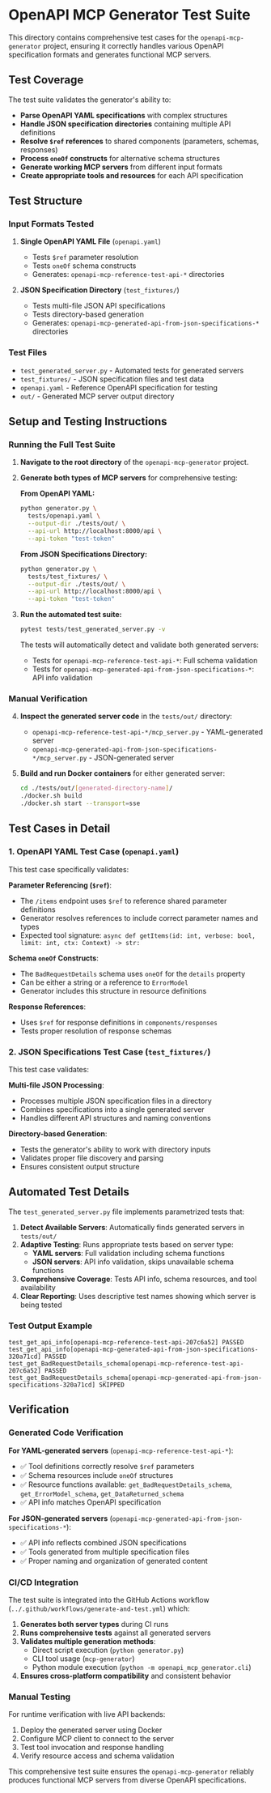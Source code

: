# OpenAPI MCP Generator Test Suite

This directory contains comprehensive test cases for the `openapi-mcp-generator` project, ensuring it correctly handles various OpenAPI specification formats and generates functional MCP servers.

## Test Coverage

The test suite validates the generator's ability to:
- **Parse OpenAPI YAML specifications** with complex structures
- **Handle JSON specification directories** containing multiple API definitions  
- **Resolve `$ref` references** to shared components (parameters, schemas, responses)
- **Process `oneOf` constructs** for alternative schema structures
- **Generate working MCP servers** from different input formats
- **Create appropriate tools and resources** for each API specification

## Test Structure

### Input Formats Tested

1. **Single OpenAPI YAML File** (`openapi.yaml`)
   - Tests `$ref` parameter resolution
   - Tests `oneOf` schema constructs
   - Generates: `openapi-mcp-reference-test-api-*` directories

2. **JSON Specification Directory** (`test_fixtures/`)
   - Tests multi-file JSON API specifications
   - Tests directory-based generation
   - Generates: `openapi-mcp-generated-api-from-json-specifications-*` directories

### Test Files

- `test_generated_server.py` - Automated tests for generated servers
- `test_fixtures/` - JSON specification files and test data
- `openapi.yaml` - Reference OpenAPI specification for testing
- `out/` - Generated MCP server output directory

## Setup and Testing Instructions

### Running the Full Test Suite

1. **Navigate to the root directory** of the `openapi-mcp-generator` project.

2. **Generate both types of MCP servers** for comprehensive testing:

   **From OpenAPI YAML:**
   ```bash
   python generator.py \
     tests/openapi.yaml \
     --output-dir ./tests/out/ \
     --api-url http://localhost:8000/api \
     --api-token "test-token"
   ```

   **From JSON Specifications Directory:**
   ```bash
   python generator.py \
     tests/test_fixtures/ \
     --output-dir ./tests/out/ \
     --api-url http://localhost:8000/api \
     --api-token "test-token"
   ```

3. **Run the automated test suite:**
   ```bash
   pytest tests/test_generated_server.py -v
   ```

   The tests will automatically detect and validate both generated servers:
   - Tests for `openapi-mcp-reference-test-api-*`: Full schema validation
   - Tests for `openapi-mcp-generated-api-from-json-specifications-*`: API info validation

### Manual Verification

4. **Inspect the generated server code** in the `tests/out/` directory:
   - `openapi-mcp-reference-test-api-*/mcp_server.py` - YAML-generated server
   - `openapi-mcp-generated-api-from-json-specifications-*/mcp_server.py` - JSON-generated server

5. **Build and run Docker containers** for either generated server:
   ```bash
   cd ./tests/out/[generated-directory-name]/
   ./docker.sh build
   ./docker.sh start --transport=sse
   ```

## Test Cases in Detail

### 1. OpenAPI YAML Test Case (`openapi.yaml`)

This test case specifically validates:

**Parameter Referencing (`$ref`)**: 
- The `/items` endpoint uses `$ref` to reference shared parameter definitions
- Generator resolves references to include correct parameter names and types
- Expected tool signature: `async def getItems(id: int, verbose: bool, limit: int, ctx: Context) -> str:`

**Schema `oneOf` Constructs**:
- The `BadRequestDetails` schema uses `oneOf` for the `details` property
- Can be either a string or a reference to `ErrorModel`
- Generator includes this structure in resource definitions

**Response References**:
- Uses `$ref` for response definitions in `components/responses`
- Tests proper resolution of response schemas

### 2. JSON Specifications Test Case (`test_fixtures/`)

This test case validates:

**Multi-file JSON Processing**:
- Processes multiple JSON specification files in a directory
- Combines specifications into a single generated server
- Handles different API structures and naming conventions

**Directory-based Generation**:
- Tests the generator's ability to work with directory inputs
- Validates proper file discovery and parsing
- Ensures consistent output structure

## Automated Test Details

The `test_generated_server.py` file implements parametrized tests that:

1. **Detect Available Servers**: Automatically finds generated servers in `tests/out/`
2. **Adaptive Testing**: Runs appropriate tests based on server type:
   - **YAML servers**: Full validation including schema functions
   - **JSON servers**: API info validation, skips unavailable schema functions
3. **Comprehensive Coverage**: Tests API info, schema resources, and tool availability
4. **Clear Reporting**: Uses descriptive test names showing which server is being tested

### Test Output Example
```
test_get_api_info[openapi-mcp-reference-test-api-207c6a52] PASSED
test_get_api_info[openapi-mcp-generated-api-from-json-specifications-320a71cd] PASSED
test_get_BadRequestDetails_schema[openapi-mcp-reference-test-api-207c6a52] PASSED
test_get_BadRequestDetails_schema[openapi-mcp-generated-api-from-json-specifications-320a71cd] SKIPPED
```

## Verification

### Generated Code Verification

**For YAML-generated servers** (`openapi-mcp-reference-test-api-*`):
- ✅ Tool definitions correctly resolve `$ref` parameters
- ✅ Schema resources include `oneOf` structures  
- ✅ Resource functions available: `get_BadRequestDetails_schema`, `get_ErrorModel_schema`, `get_DataReturned_schema`
- ✅ API info matches OpenAPI specification

**For JSON-generated servers** (`openapi-mcp-generated-api-from-json-specifications-*`):
- ✅ API info reflects combined JSON specifications
- ✅ Tools generated from multiple specification files
- ✅ Proper naming and organization of generated content

### CI/CD Integration

The test suite is integrated into the GitHub Actions workflow (`../.github/workflows/generate-and-test.yml`) which:

1. **Generates both server types** during CI runs
2. **Runs comprehensive tests** against all generated servers
3. **Validates multiple generation methods**:
   - Direct script execution (`python generator.py`)
   - CLI tool usage (`mcp-generator`)
   - Python module execution (`python -m openapi_mcp_generator.cli`)
4. **Ensures cross-platform compatibility** and consistent behavior

### Manual Testing

For runtime verification with live API backends:
1. Deploy the generated server using Docker
2. Configure MCP client to connect to the server
3. Test tool invocation and response handling
4. Verify resource access and schema validation

This comprehensive test suite ensures the `openapi-mcp-generator` reliably produces functional MCP servers from diverse OpenAPI specifications.
